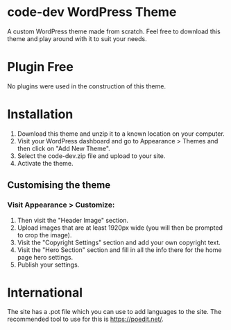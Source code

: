 # code-dev WordPress Theme
A custom WordPress theme made from scratch. Feel free to download this theme and play around with it to suit your needs.

# Plugin Free
No plugins were used in the construction of this theme.

# Installation
1) Download this theme and unzip it to a known location on your computer.
2) Visit your WordPress dashboard and go to Appearance > Themes and then click on "Add New Theme".
3) Select the code-dev.zip file and upload to your site.
4) Activate the theme.

## Customising the theme
### Visit Appearance > Customize:
1) Then visit the "Header Image" section.
2) Upload images that are at least 1920px wide (you will then be prompted to crop the image).
3) Visit the "Copyright Settings" section and add your own copyright text.
4) Visit the "Hero Section" section and fill in all the info there for the home page hero settings.
5) Publish your settings.

# International
The site has a .pot file which you can use to add languages to the site. The recommended tool to use for this is https://poedit.net/.